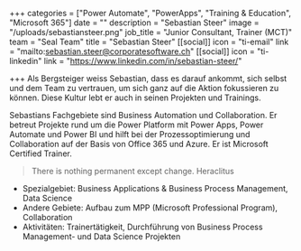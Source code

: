 +++
categories = ["Power Automate", "PowerApps", "Training & Education", "Microsoft 365"]
date = ""
description = "Sebastian Steer"
image = "/uploads/sebastiansteer.png"
job_title = "Junior Consultant, Trainer (MCT)"
team = "Seal Team"
title = "Sebastian Steer"
[[social]]
icon = "ti-email"
link = "mailto:sebastian.steer@corporatesoftware.ch"
[[social]]
icon = "ti-linkedin"
link = "https://www.linkedin.com/in/sebastian-steer/"

+++
Als Bergsteiger weiss Sebastian, dass es darauf ankommt, sich selbst und dem Team zu vertrauen, um sich ganz auf die Aktion fokussieren zu können. Diese Kultur lebt er auch in seinen Projekten und Trainings.  

Sebastians Fachgebiete sind Business Automation und Collaboration. Er betreut Projekte rund um die Power Platform mit Power Apps, Power Automate und Power BI und hilft bei der Prozessoptimierung und Collaboration auf der Basis von Office 365 und Azure. Er ist Microsoft Certified Trainer.

> There is nothing permanent except change. Heraclitus

* Spezialgebiet: Business Applications & Business Process Management, Data Science
* Andere Gebiete: Aufbau zum MPP (Microsoft Professional Program), Collaboration
* Aktivitäten: Trainertätigkeit, Durchführung von Business Process Management- und Data Science Projekten